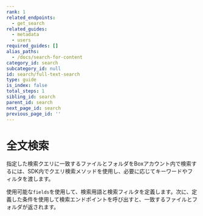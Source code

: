 ```yaml
---
rank: 1
related_endpoints:
  - get_search
related_guides:
  - metadata
  - users
required_guides: []
alias_paths:
  - /docs/search-for-content
category_id: search
subcategory_id: null
id: search/full-text-search
type: guide
is_index: false
total_steps: 1
sibling_id: search
parent_id: search
next_page_id: search
previous_page_id: ''
---
```

# 全文検索

指定した検索クエリに一致するファイルとフォルダをBoxアカウント内で検索するには、SDK内でクエリ検索メソッドを使用し、必要に応じてキーワードやフィルタを渡します。

使用可能な`fields`を使用して、検索用語と検索フィルタを定義します。次に、定義した条件を使用して検索エンドポイントを呼び出すと、一致するファイルとフォルダが返されます。

<Samples id="get_search">

</Samples>
